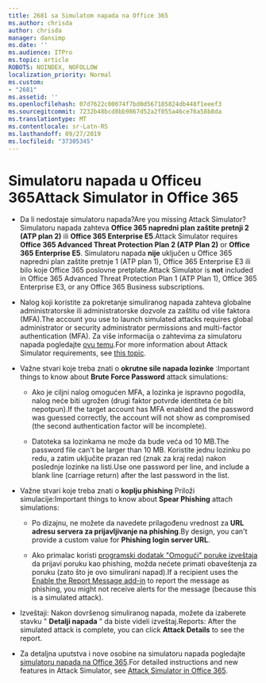 ```yaml
---
title: 2681 sa Simulatom napada na Office 365
ms.author: chrisda
author: chrisda
manager: dansimp
ms.date: ''
ms.audience: ITPro
ms.topic: article
ROBOTS: NOINDEX, NOFOLLOW
localization_priority: Normal
ms.custom:
- "2681"
ms.assetid: ''
ms.openlocfilehash: 07d7622c00074f7bd0d567185824db448f1eeef3
ms.sourcegitcommit: 7232b48bcd8bb9867d52a2f055a46ce76a58b8da
ms.translationtype: MT
ms.contentlocale: sr-Latn-RS
ms.lasthandoff: 09/27/2019
ms.locfileid: "37305345"
---
```

# <a name="attack-simulator-in-office-365"></a><span data-ttu-id="1222e-102">Simulatoru napada u Officeu 365</span><span class="sxs-lookup"><span data-stu-id="1222e-102">Attack Simulator in Office 365</span></span>

- <span data-ttu-id="1222e-103">Da li nedostaje simulatoru napada?</span><span class="sxs-lookup"><span data-stu-id="1222e-103">Are you missing Attack Simulator?</span></span> <span data-ttu-id="1222e-104">Simulatoru napada zahteva **Office 365 napredni plan zaštite pretnji 2 (ATP plan 2)** ili **Office 365 Enterprise E5**.</span><span class="sxs-lookup"><span data-stu-id="1222e-104">Attack Simulator requires **Office 365 Advanced Threat Protection Plan 2 (ATP Plan 2)** or **Office 365 Enterprise E5**.</span></span> <span data-ttu-id="1222e-105">Simulatoru napada **nije** uključen u Office 365 napredni plan zaštite pretnje 1 (ATP plan 1), Office 365 Enterprise E3 ili bilo koje Office 365 poslovne pretplate.</span><span class="sxs-lookup"><span data-stu-id="1222e-105">Attack Simulator is **not** included in Office 365 Advanced Threat Protection Plan 1 (ATP Plan 1), Office 365 Enterprise E3, or any Office 365 Business subscriptions.</span></span>

- <span data-ttu-id="1222e-106">Nalog koji koristite za pokretanje simuliranog napada zahteva globalne administratorske ili administratorske dozvole za zaštitu od više faktora (MFA).</span><span class="sxs-lookup"><span data-stu-id="1222e-106">The account you use to launch simulated attacks requires global administrator or security administrator permissions and multi-factor authentication (MFA).</span></span> <span data-ttu-id="1222e-107">Za više informacija o zahtevima za simulatoru napada pogledajte [ovu temu](https://docs.microsoft.com/office365/securitycompliance/attack-simulator#before-you-begin).</span><span class="sxs-lookup"><span data-stu-id="1222e-107">For more information about Attack Simulator requirements, see [this topic](https://docs.microsoft.com/office365/securitycompliance/attack-simulator#before-you-begin).</span></span>

- <span data-ttu-id="1222e-108">Važne stvari koje treba znati o **okrutne sile napada lozinke** :</span><span class="sxs-lookup"><span data-stu-id="1222e-108">Important things to know about **Brute Force Password** attack simulations:</span></span>

  - <span data-ttu-id="1222e-109">Ako je ciljni nalog omogućen MFA, a lozinka je ispravno pogodila, nalog neće biti ugrožen (drugi faktor potvrde identiteta će biti nepotpun).</span><span class="sxs-lookup"><span data-stu-id="1222e-109">If the target account has MFA enabled and the password was guessed correctly, the account will not show as compromised (the second authentication factor will be incomplete).</span></span>

  - <span data-ttu-id="1222e-110">Datoteka sa lozinkama ne može da bude veća od 10 MB.</span><span class="sxs-lookup"><span data-stu-id="1222e-110">The password file can't be larger than 10 MB.</span></span> <span data-ttu-id="1222e-111">Koristite jednu lozinku po redu, a zatim uključite prazan red (znak za kraj reda) nakon poslednje lozinke na listi.</span><span class="sxs-lookup"><span data-stu-id="1222e-111">Use one password per line, and include a blank line (carriage return) after the last password in the list.</span></span>

- <span data-ttu-id="1222e-112">Važne stvari koje treba znati o **koplju phishing** Priloži simulacije:</span><span class="sxs-lookup"><span data-stu-id="1222e-112">Important things to know about **Spear Phishing** attach simulations:</span></span>

  - <span data-ttu-id="1222e-113">Po dizajnu, ne možete da navedete prilagođenu vrednost za **URL adresu servera za prijavljivanje na phishing**.</span><span class="sxs-lookup"><span data-stu-id="1222e-113">By design, you can't provide a custom value for **Phishing login server URL**.</span></span>

  - <span data-ttu-id="1222e-114">Ako primalac koristi [programski dodatak "Omogući" poruke izveštaja](https://docs.microsoft.com/microsoft-365/security/office-365-security/enable-the-report-message-add-in) da prijavi poruku kao phishing, možda nećete primati obaveštenja za poruku (zato što je ovo simulirani napad).</span><span class="sxs-lookup"><span data-stu-id="1222e-114">If a recipient uses the [Enable the Report Message add-in](https://docs.microsoft.com/microsoft-365/security/office-365-security/enable-the-report-message-add-in) to report the message as phishing, you might not receive alerts for the message (because this is a simulated attack).</span></span>

- <span data-ttu-id="1222e-115">Izveštaji: Nakon dovršenog simuliranog napada, možete da izaberete stavku " **Detalji napada** " da biste videli izveštaj.</span><span class="sxs-lookup"><span data-stu-id="1222e-115">Reports: After the simulated attack is complete, you can click **Attack Details** to see the report.</span></span>

- <span data-ttu-id="1222e-116">Za detaljna uputstva i nove osobine na simulatoru napada pogledajte [simulatoru napada na Office 365](https://docs.microsoft.com/microsoft-365/security/office-365-security/attack-simulator).</span><span class="sxs-lookup"><span data-stu-id="1222e-116">For detailed instructions and new features in Attack Simulator, see [Attack Simulator in Office 365](https://docs.microsoft.com/microsoft-365/security/office-365-security/attack-simulator).</span></span>
